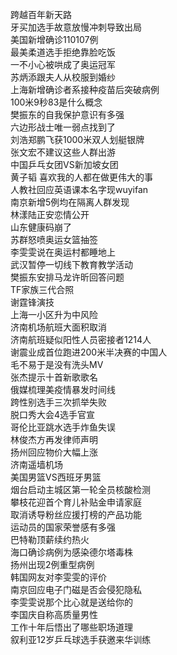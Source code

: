 跨越百年新天路  
牙买加选手故意放慢冲刺导致出局  
美国新增确诊110107例  
最美柔道选手拒绝靠脸吃饭  
一不小心被哄成了奥运冠军  
苏炳添跟夫人从校服到婚纱  
上海新增确诊者系接种疫苗后突破病例  
100米9秒83是什么概念  
樊振东的自我保护意识有多强  
六边形战士唯一弱点找到了  
刘浩郑鹏飞获1000米双人划艇银牌  
张文宏不建议这些人群出游  
中国乒乓女团VS新加坡女团  
黄子韬 喜欢我的人都在做更伟大的事  
人教社回应英语课本名字现wuyifan  
南京新增5例均在隔离人群发现  
林漾陆正安恋情公开  
山东健康码崩了  
苏群怒喷奥运女篮抽签  
李雯雯说在奥运村都睡地上  
武汉暂停一切线下教育教学活动  
樊振东安排马龙许昕回答问题  
TF家族三代合照  
谢霆锋演技  
上海一小区升为中风险  
济南机场航班大面积取消  
济南航班疑似阳性人员密接者1214人  
谢震业成首位跑进200米半决赛的中国人  
毛不易于是没有洗头MV  
张杰提示十首新歌歌名  
俄媒梳理美疫情暴发时间线  
跨性别选手三次抓举失败  
脱口秀大会4选手官宣  
哥伦比亚跳水选手炸鱼失误  
林俊杰方再发律师声明  
扬州回应物价大幅上涨  
济南遥墙机场  
美国男篮VS西班牙男篮  
烟台启动主城区第一轮全员核酸检测  
攀枝花迎首个育儿补贴金申请家庭  
取消诱导粉丝应援打榜的产品功能  
运动员的国家荣誉感有多强  
巴特勒顶薪续约热火  
海口确诊病例为感染德尔塔毒株  
扬州出现2例重型病例  
韩国网友对李雯雯的评价  
南京回应电子门磁是否会侵犯隐私  
李雯雯说那个比心就是送给你的  
李国庆自称高质量男性  
工作十年后悟出了哪些职场道理  
叙利亚12岁乒乓球选手获邀来华训练  
